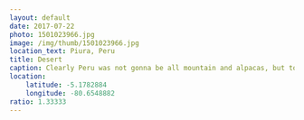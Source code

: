 ```yaml
---
layout: default
date: 2017-07-22
photo: 1501023966.jpg
image: /img/thumb/1501023966.jpg
location_text: Piura, Peru
title: Desert
caption: Clearly Peru was not gonna be all mountain and alpacas, but to find such flat and desertic place was a big surprise to me!
location:
    latitude: -5.1782884
    longitude: -80.6548882
ratio: 1.33333
---
```

